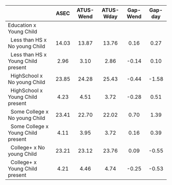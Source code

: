 
|                      |         ASEC |    ATUS-Wend |    ATUS-Wday |     Gap-Wend |      Gap-day |
| -------------------- | :----------: | :----------: | :----------: | :----------: | :----------: |
| Education x Young Child |              |              |              |              |              |
| &nbsp;&nbsp;Less than HS x No young Child |        14.03 |        13.87 |        13.76 |         0.16 |         0.27 |
| &nbsp;&nbsp;Less than HS x Young Child present |         2.96 |         3.10 |         2.86 |        -0.14 |         0.10 |
| &nbsp;&nbsp;HighSchool x No young Child |        23.85 |        24.28 |        25.43 |        -0.44 |        -1.58 |
| &nbsp;&nbsp;HighSchool x Young Child present |         4.23 |         4.51 |         3.72 |        -0.28 |         0.51 |
| &nbsp;&nbsp;Some College x No young Child |        23.41 |        22.70 |        22.02 |         0.70 |         1.39 |
| &nbsp;&nbsp;Some College x Young Child present |         4.11 |         3.95 |         3.72 |         0.16 |         0.39 |
| &nbsp;&nbsp;College+ x No young Child |        23.21 |        23.12 |        23.76 |         0.09 |        -0.55 |
| &nbsp;&nbsp;College+ x Young Child present |         4.21 |         4.46 |         4.74 |        -0.25 |        -0.53 |

